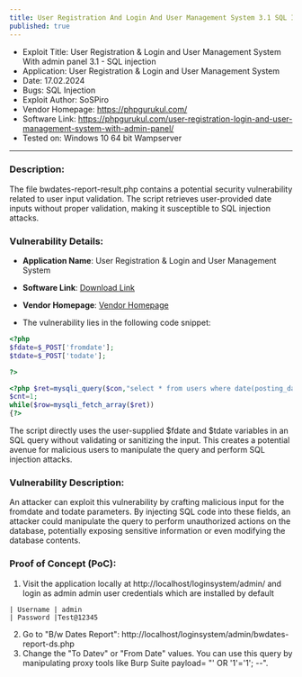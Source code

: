 ```yaml
---
title: User Registration And Login And User Management System 3.1 SQL Injection
published: true
---
```


- Exploit Title: User Registration & Login and User Management System With admin panel 3.1 - SQL injection
- Application: User Registration & Login and User Management System
- Date: 17.02.2024
- Bugs: SQL Injection
- Exploit Author: SoSPiro
- Vendor Homepage: https://phpgurukul.com/
- Software Link: https://phpgurukul.com/user-registration-login-and-user-management-system-with-admin-panel/
- Tested on: Windows 10 64 bit Wampserver

* * *

### Description:
The file bwdates-report-result.php contains a potential security vulnerability related to user input validation. The script retrieves user-provided date inputs without proper validation, making it susceptible to SQL injection attacks.


### Vulnerability Details:
- **Application Name**: User Registration & Login and User Management System
- **Software Link**: [Download Link](https://phpgurukul.com/user-registration-login-and-user-management-system-with-admin-panel/)
- **Vendor Homepage**: [Vendor Homepage](https://phpgurukul.com/)

- The vulnerability lies in the following code snippet:

```php
<?php
$fdate=$_POST['fromdate'];
$tdate=$_POST['todate'];

?>

<?php $ret=mysqli_query($con,"select * from users where date(posting_date) between '$fdate' and '$tdate'");
$cnt=1;
while($row=mysqli_fetch_array($ret))
{?>
```

The script directly uses the user-supplied $fdate and $tdate variables in an SQL query without validating or sanitizing the input. This creates a potential avenue for malicious users to manipulate the query and perform SQL injection attacks.


### Vulnerability Description:

An attacker can exploit this vulnerability by crafting malicious input for the fromdate and todate parameters. By injecting SQL code into these fields, an attacker could manipulate the query to perform unauthorized actions on the database, potentially exposing sensitive information or even modifying the database contents.


### Proof of Concept (PoC):
1. Visit the application locally at http://localhost/loginsystem/admin/ and login as admin
   admin user credentials which are installed by default

```plaintext
| Username | admin
| Password |Test@12345
```

2. Go to "B/w Dates Report": http://localhost/loginsystem/admin/bwdates-report-ds.php
3. Change the "To Datev" or "From Date" values. You can use this query by manipulating proxy tools like Burp Suite payload= "' OR '1'='1'; --".
